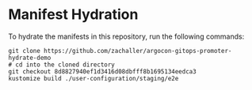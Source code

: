 # Manifest Hydration

To hydrate the manifests in this repository, run the following commands:

```shell
git clone https://github.com/zachaller/argocon-gitops-promoter-hydrate-demo
# cd into the cloned directory
git checkout 8d8827940ef1d3416d08dbfff8b1695134eedca3
kustomize build ./user-configuration/staging/e2e
```
